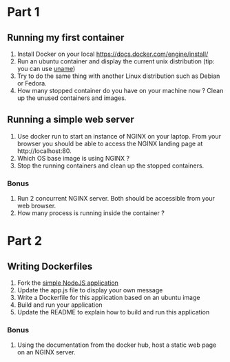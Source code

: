 # Part 1
## Running my first container

1. Install Docker on your local https://docs.docker.com/engine/install/
2. Run an ubuntu container and display the current unix distribution (tip: you can use [uname](https://www.cyberciti.biz/faq/find-check-unix-version-command/))
3. Try to do the same thing with another Linux distribution such as Debian or Fedora.
4. How many stopped container do you have on your machine now ? Clean up the unused containers and images.

## Running a simple web server
1. Use docker run to start an instance of NGINX on your laptop. From your browser you should be able to access the NGINX landing page at http://localhost:80.
2. Which OS base image is using NGINX ?
3. Stop the running containers and clean up the stopped containers.

### Bonus
1. Run 2 concurrent NGINX server. Both should be accessible from your web browser.
2. How many process is running inside the container ?

# Part 2

## Writing Dockerfiles

1. Fork the [simple NodeJS application](link)
2. Update the app.js file to display your own message
3. Write a Dockerfile for this application based on an ubuntu image
4. Build and run your application
5. Update the README to explain how to build and run this application

### Bonus
1. Using the documentation from the docker hub, host a static web page on an NGINX server.
